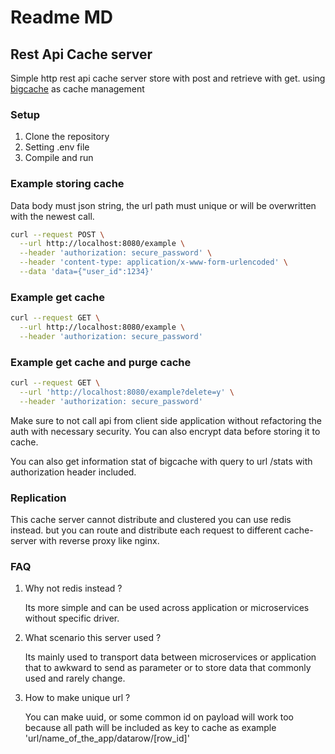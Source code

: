# Readme MD

## Rest Api Cache server

Simple http rest api cache server store with post and retrieve with get. using [bigcache](https://github.com/allegro/bigcache) as cache management

### Setup

1. Clone the repository
2. Setting .env file
3. Compile and run

### Example storing cache

Data body must json string, the url path must unique or will be overwritten with the newest call.

```bash
curl --request POST \
  --url http://localhost:8080/example \
  --header 'authorization: secure_password' \
  --header 'content-type: application/x-www-form-urlencoded' \
  --data 'data={"user_id":1234}'
```

### Example get cache

```bash
curl --request GET \
  --url http://localhost:8080/example \
  --header 'authorization: secure_password'
```

### Example get cache and purge cache

```bash
curl --request GET \
  --url 'http://localhost:8080/example?delete=y' \
  --header 'authorization: secure_password'
```

Make sure to not call api from client side application without refactoring the auth with necessary security. You can also encrypt data before storing it to cache.

You can also get information stat of bigcache with query to url /stats with authorization header included.

### Replication

This cache server cannot distribute and clustered you can use redis instead. but you can route and distribute each request to different cache-server with reverse proxy like nginx.

### FAQ

1. Why not redis instead ?

   Its more simple and can be used across application or microservices without specific driver.

2. What scenario this server used ?

   Its mainly used to transport data between microservices or application that to awkward to send as parameter or to store data that commonly used and rarely change.

3. How to make unique url ?

   You can make uuid, or some common id on payload will work too because all path will be included as key to cache as example 'url/name_of_the_app/datarow/[row_id]'
